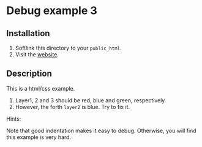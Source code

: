 # Debug example 3

## Installation

1. Softlink this directory to your `public_html`.
2. Visit the [website](http://[host]/~[account]/ex3/).

## Description

This is a html/css example.

1. Layer1, 2 and 3 should be red, blue and green, respectively.
2. However, the forth `layer2` is blue.  Try to fix it.

Hints:

Note that good indentation makes it easy to debug.  Otherwise, you will find this example is very hard.
